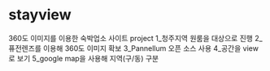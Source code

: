 # stayview
360도 이미지를 이용한 숙박업소 사이트 project
1_청주지역 원룸을 대상으로 진행
2_퓨전렌즈를 이용해 360도 이미지 확보
3_Pannellum 오픈 소스 사용
4_공간을 view로 보기
5_google map을 사용해 지역(구/동) 구분
